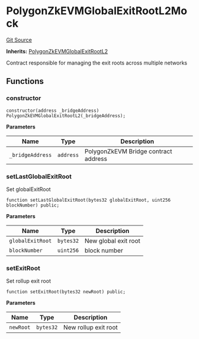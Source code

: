 # PolygonZkEVMGlobalExitRootL2Mock
[Git Source](https://github.com/agglayer/agglayer-contracts/blob/856b421eef55a77f98f6fed45beb5ed8e3023c16/contracts/v1/mocks/PolygonZkEVMGlobalExitRootL2Mock.sol)

**Inherits:**
[PolygonZkEVMGlobalExitRootL2](/contracts/v1/PolygonZkEVMGlobalExitRootL2.sol/contract.PolygonZkEVMGlobalExitRootL2.md)

Contract responsible for managing the exit roots across multiple networks


## Functions
### constructor


```solidity
constructor(address _bridgeAddress) PolygonZkEVMGlobalExitRootL2(_bridgeAddress);
```
**Parameters**

|Name|Type|Description|
|----|----|-----------|
|`_bridgeAddress`|`address`|PolygonZkEVM Bridge contract address|


### setLastGlobalExitRoot

Set globalExitRoot


```solidity
function setLastGlobalExitRoot(bytes32 globalExitRoot, uint256 blockNumber) public;
```
**Parameters**

|Name|Type|Description|
|----|----|-----------|
|`globalExitRoot`|`bytes32`|New global exit root|
|`blockNumber`|`uint256`|block number|


### setExitRoot

Set rollup exit root


```solidity
function setExitRoot(bytes32 newRoot) public;
```
**Parameters**

|Name|Type|Description|
|----|----|-----------|
|`newRoot`|`bytes32`|New rollup exit root|


